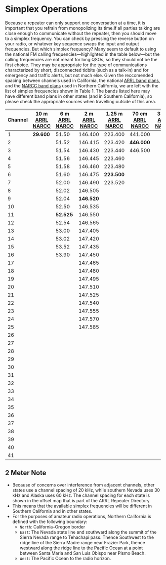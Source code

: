 # Simplex Operations

Because a repeater can only support one conversation at a time, it is important that you refrain from monopolizing its time.If all parties talking are close enough to communicate without the repeater, then you should move to a simplex frequency. You can check by pressing the reverse button on your radio, or whatever key sequence swaps the input and output frequencies. But which simplex frequency? Many seem to default to using the national FM calling frequencies—highlighted in the table below—but the calling frequencies are not meant for long QSOs, so they should not be the first choice. They may be appropriate for the type of communications characterized by short, disconnected tidbits (such as a talk-in) and for emergency and traffic alerts, but not much else. Given the reccomended spacing between channels used in California, the national [ARRL band plans](http://www.arrl.org/FandES/field/regulations/bandplan.html), and the [NARCC band plans](https://www.narcc.org/Rptr_Lists/Bandplan.html) used in Northern California, we are left with the list of simplex frequencies shown in Table 1. The bands listed here may have different band plans in other states (and in Southern California), so please check the appropriate sources when travelling outside of this area.

Channel|10 m [ARRL](http://www.arrl.org/FandES/field/regulations/bandplan.html#10m) [NARCC](https://www.narcc.org/Rptr_Lists/10M%20chart-200705081.pdf)|6 m [ARRL](http://www.arrl.org/FandES/field/regulations/bandplan.html#6m) [NARCC](https://www.narcc.org/Rptr_Lists/6M%20chart-200705081.pdf)|2 m [ARRL](http://www.arrl.org/FandES/field/regulations/bandplan.html#2m) [NARCC](https://www.narcc.org/Rptr_Lists/2Mchart-20080107.pdf)|1.25 m [ARRL](http://www.arrl.org/FandES/field/regulations/bandplan.html#1.25m) [NARCC](https://www.narcc.org/Rptr_Lists/1.25Mchart-200705081.pdf)|70 cm [ARRL](http://www.arrl.org/FandES/field/regulations/bandplan.html#70cm) [NARCC](https://www.narcc.org/Rptr_Lists/70cmchart-20070507-1.pdf)|33cm [ARRL](http://www.arrl.org/FandES/field/regulations/bandplan.html#33cm) [NARCC](https://www.narcc.org/Rptr_Lists/Bandplan.html)|23 cm [ARRL](http://www.arrl.org/FandES/field/regulations/bandplan.html#23cm) [NARCC](https://www.narcc.org/Rptr_Lists/Bandplan.html)|13 cm [ARRL](http://www.arrl.org/FandES/field/regulations/bandplan.html#2300) [NARCC](https://www.narcc.org/Rptr_Lists/Bandplan.html)
--|--|--|--|--|--|--|--|--
1|**29.600**|51.50|146.400|223.400|441.000| |1294.000|2305.000
2| |51.52|146.415|223.420|**446.000**| |1294.025|2305.025
3| |51.54|146.430|223.440|446.500| |1294.050|2305.050
4| |51.56|146.445|223.460| | |1294.075|2305.075
5| |51.58|146.460|223.480| | |1294.100|2305.100
6| |51.60|146.475|**223.500**| | |1294.125|2305.125
7| |52.00|146.490|223.520| | |1294.150|2305.150
8| |52.02|146.505| | | |1294.175|2305.175
9| |52.04|**146.520**| | | |1294.200|**2305.200**
10| |52.50|146.535| | | |1294.225|2305.225
11| |**52.525**|146.550| | | |1294.250|2305.250
12| |52.54|146.565| | | |1294.275|2305.275
13| |53.00|147.405| | | |1294.300|2305.300
14| |53.02|147.420| | | |1294.325|2305.325
15| |53.52|147.435| | | |1294.350|2305.350
16| |53.90|147.450| | | |1294.375|2305.375
17| | |147.465| | | |1294.400|2305.400
18| | |147.480| | | |1294.425|2305.425
19| | |147.495| | | |1294.450|2305.450
20| | |147.510| | | |1294.475|2305.475
21| | |147.525| | | |1294.500|2305.500
22| | |147.540| | | |1294.525|2305.525
23| | |147.555| | | |1294.550|2305.550
24| | |147.570| | | |1294.575|2305.575
25| | |147.585| | | |1294.600|2305.600
26| | | | | | |1294.625|2305.625
27| | | | | | |1294.650|2305.650
28| | | | | | |1294.675|2305.675
29| | | | | | |1294.700|2305.700
30| | | | | | |1294.725|2305.725
31| | | | | | |1294.750|2305.750
32| | | | | | |1294.775|2305.775
33| | | | | | |1294.800|2305.800
34| | | | | | |1294.825|2305.825
35| | | | | | |1294.850|2305.850
36| | | | | | |1294.875|2305.875
37| | | | | | |1294.900|2305.900
38| | | | | | |1294.925|2305.925
39| | | | | | |1294.950|2305.950
40| | | | | | |1294.975|2305.975
41| | | | | | |1295.000|2306.000


## 2 Meter Note
* Because of concerns over interference from adjacent channels, other states use a channel spacing of 20 kHz, while southern Nevada uses 30 kHz and Alaska uses 60 kHz. The channel spacing for each state is shown in the offset map that is part of the ARRL Repeater Directory.
* This means that the available simplex frequencies will be different in Southern California and in other states.
* For the purposes of amateur radio operations, Northern California is defined with the following boundary:
    * `North`: California–Oregon border
    * `East`: The Nevada state line and southward along the summit of the Sierra Nevada range to Tehachapi pass. Thence Southwest to the ridge line of the Sierra Madre range near Frazier Park, thence westward along the ridge line to the Pacific Ocean at a point between Santa Maria and San Luis Obispo near Pismo Beach.
    * `West`: The Pacific Ocean to the radio horizon.


